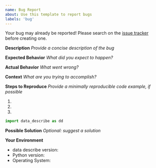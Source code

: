 ```yaml
---
name: Bug Report
about: Use this template to report bugs
labels: 'bug'
---
```

Your bug may already be reported!
Please search on the [issue tracker](../issues) before creating one.

**Description**
*Provide a concise description of the bug*



**Expected Behavior**
*What did you expect to happen?*



**Actual Behavior**
*What went wrong?*



**Context**
*What are you trying to accomplish?*



**Steps to Reproduce**
*Provide a minimally reproducible code example, if possible*

1.
2.
3.

```python
import data_describe as dd

```

**Possible Solution**
*Optional: suggest a solution*



**Your Environment**
* data describe version:
* Python version:
* Operating System: